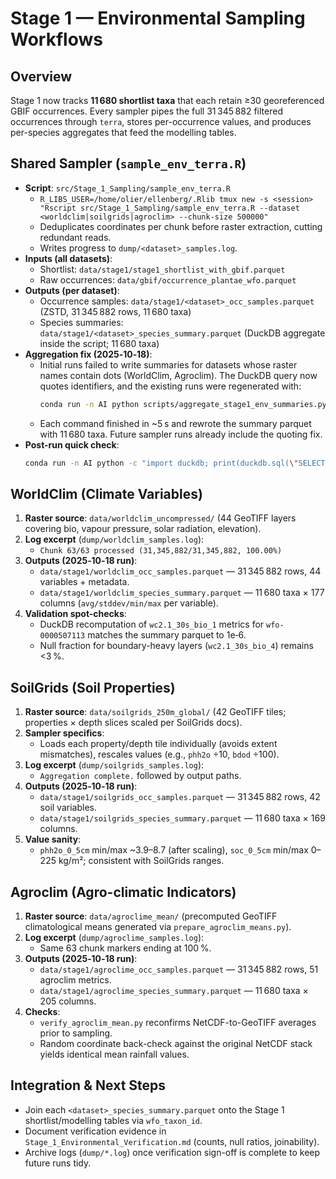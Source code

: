 # Stage 1 — Environmental Sampling Workflows

## Overview
Stage 1 now tracks **11 680 shortlist taxa** that each retain ≥30 georeferenced GBIF occurrences. Every sampler pipes the full 31 345 882 filtered occurrences through `terra`, stores per-occurrence values, and produces per-species aggregates that feed the modelling tables.

## Shared Sampler (`sample_env_terra.R`)
- **Script**: `src/Stage_1_Sampling/sample_env_terra.R`
  - `R_LIBS_USER=/home/olier/ellenberg/.Rlib tmux new -s <session> "Rscript src/Stage_1_Sampling/sample_env_terra.R --dataset <worldclim|soilgrids|agroclim> --chunk-size 500000"`
  - Deduplicates coordinates per chunk before raster extraction, cutting redundant reads.
  - Writes progress to `dump/<dataset>_samples.log`.
- **Inputs (all datasets)**:
  - Shortlist: `data/stage1/stage1_shortlist_with_gbif.parquet`
  - Raw occurrences: `data/gbif/occurrence_plantae_wfo.parquet`
- **Outputs (per dataset)**:
  - Occurrence samples: `data/stage1/<dataset>_occ_samples.parquet` (ZSTD, 31 345 882 rows, 11 680 taxa)
  - Species summaries: `data/stage1/<dataset>_species_summary.parquet` (DuckDB aggregate inside the script; 11 680 taxa)
- **Aggregation fix (2025‑10‑18)**:
  - Initial runs failed to write summaries for datasets whose raster names contain dots (WorldClim, Agroclim). The DuckDB query now quotes identifiers, and the existing runs were regenerated with:
    ```bash
    conda run -n AI python scripts/aggregate_stage1_env_summaries.py worldclim agroclime
    ```
  - Each command finished in ~5 s and rewrote the summary parquet with 11 680 taxa. Future sampler runs already include the quoting fix.
- **Post-run quick check**:
  ```bash
  conda run -n AI python -c "import duckdb; print(duckdb.sql(\"SELECT COUNT(*), COUNT(DISTINCT wfo_taxon_id) FROM read_parquet('data/stage1/worldclim_occ_samples.parquet')\"))"
  ```

## WorldClim (Climate Variables)
1. **Raster source**: `data/worldclim_uncompressed/` (44 GeoTIFF layers covering bio, vapour pressure, solar radiation, elevation).
2. **Log excerpt** (`dump/worldclim_samples.log`):
   - `Chunk 63/63 processed (31,345,882/31,345,882, 100.00%)`
3. **Outputs (2025‑10‑18 run)**:
   - `data/stage1/worldclim_occ_samples.parquet` — 31 345 882 rows, 44 variables + metadata.
   - `data/stage1/worldclim_species_summary.parquet` — 11 680 taxa × 177 columns (`avg/stddev/min/max` per variable).
4. **Validation spot-checks**:
   - DuckDB recomputation of `wc2.1_30s_bio_1` metrics for `wfo-0000507113` matches the summary parquet to 1e‑6.
   - Null fraction for boundary-heavy layers (`wc2.1_30s_bio_4`) remains <3 %.

## SoilGrids (Soil Properties)
1. **Raster source**: `data/soilgrids_250m_global/` (42 GeoTIFF tiles; properties × depth slices scaled per SoilGrids docs).
2. **Sampler specifics**:
   - Loads each property/depth tile individually (avoids extent mismatches), rescales values (e.g., `phh2o` ÷10, `bdod` ÷100).
3. **Log excerpt** (`dump/soilgrids_samples.log`):
   - `Aggregation complete.` followed by output paths.
4. **Outputs (2025‑10‑18 run)**:
   - `data/stage1/soilgrids_occ_samples.parquet` — 31 345 882 rows, 42 soil variables.
   - `data/stage1/soilgrids_species_summary.parquet` — 11 680 taxa × 169 columns.
5. **Value sanity**:
   - `phh2o_0_5cm` min/max ~3.9–8.7 (after scaling), `soc_0_5cm` min/max 0–225 kg/m²; consistent with SoilGrids ranges.

## Agroclim (Agro-climatic Indicators)
1. **Raster source**: `data/agroclime_mean/` (precomputed GeoTIFF climatological means generated via `prepare_agroclim_means.py`).
2. **Log excerpt** (`dump/agroclime_samples.log`):
   - Same 63 chunk markers ending at 100 %.
3. **Outputs (2025‑10‑18 run)**:
   - `data/stage1/agroclime_occ_samples.parquet` — 31 345 882 rows, 51 agroclim metrics.
   - `data/stage1/agroclime_species_summary.parquet` — 11 680 taxa × 205 columns.
4. **Checks**:
   - `verify_agroclim_mean.py` reconfirms NetCDF-to-GeoTIFF averages prior to sampling.
   - Random coordinate back-check against the original NetCDF stack yields identical mean rainfall values.

## Integration & Next Steps
- Join each `<dataset>_species_summary.parquet` onto the Stage 1 shortlist/modelling tables via `wfo_taxon_id`.
- Document verification evidence in `Stage_1_Environmental_Verification.md` (counts, null ratios, joinability).
- Archive logs (`dump/*.log`) once verification sign-off is complete to keep future runs tidy.
